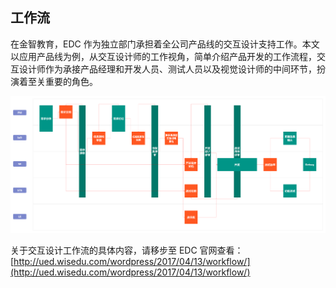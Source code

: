 ## 工作流

在金智教育，EDC 作为独立部门承担着全公司产品线的交互设计支持工作。本文以应用产品线为例，从交互设计师的工作视角，简单介绍产品开发的工作流程，交互设计师作为承接产品经理和开发人员、测试人员以及视觉设计师的中间环节，扮演着至关重要的角色。

![右击在新标签页中打开图片查看大图](./assets/workflow.png)

关于交互设计工作流的具体内容，请移步至 EDC 官网查看：
[http://ued.wisedu.com/wordpress/2017/04/13/workflow/](http://ued.wisedu.com/wordpress/2017/04/13/workflow/)
